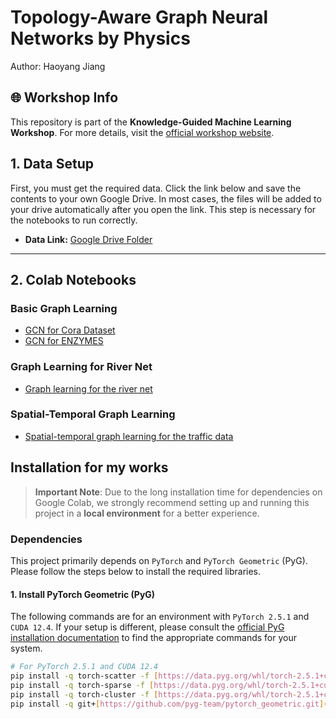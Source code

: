 # Topology-Aware Graph Neural Networks by Physics

Author: Haoyang Jiang

## 🌐 Workshop Info

This repository is part of the **Knowledge-Guided Machine Learning Workshop**. For more details, visit the [official workshop website](https://midas.umich.edu/events/kgml-workshop-leading-the-new-paradigm-of-ai-for-science/).

## 1. Data Setup

First, you must get the required data. Click the link below and save the contents to your own Google Drive. In most cases, the files will be added to your drive automatically after you open the link. This step is necessary for the notebooks to run correctly.

* **Data Link:** [Google Drive Folder](https://drive.google.com/drive/folders/1Zjv3Vf9bO-WcQdaF7Lz-6-5Qk_YRHOk4)

---

## 2. Colab Notebooks

### Basic Graph Learning

* [GCN for Cora Dataset](https://colab.research.google.com/drive/1sS3BuJpQBpsKbLpebhLMeC02jfQUgF5X)
* [GCN for ENZYMES](https://colab.research.google.com/drive/1XT4MDvtXlX57Ei7xeUCavjFIRLtrtOlY)

### Graph Learning for River Net

* [Graph learning for the river net](https://colab.research.google.com/drive/1z-JNEkO4MSgF8vaWvw3THqQv61rTzGPf)

### Spatial-Temporal Graph Learning

* [Spatial-temporal graph learning for the traffic data](https://colab.research.google.com/drive/1950jb6MYTmMJt87_tEmv6Sb3X42_id_K)



## Installation for my works

> **Important Note**: Due to the long installation time for dependencies on Google Colab, we strongly recommend setting up and running this project in a **local environment** for a better experience.

### Dependencies

This project primarily depends on `PyTorch` and `PyTorch Geometric` (PyG). Please follow the steps below to install the required libraries.

#### 1. Install PyTorch Geometric (PyG)

The following commands are for an environment with `PyTorch 2.5.1` and `CUDA 12.4`. If your setup is different, please consult the [official PyG installation documentation](https://pytorch-geometric.readthedocs.io/en/latest/install/installation.html) to find the appropriate commands for your system.

```bash
# For PyTorch 2.5.1 and CUDA 12.4
pip install -q torch-scatter -f [https://data.pyg.org/whl/torch-2.5.1+cu124.html](https://data.pyg.org/whl/torch-2.5.1+cu124.html)
pip install -q torch-sparse -f [https://data.pyg.org/whl/torch-2.5.1+cu124.html](https://data.pyg.org/whl/torch-2.5.1+cu124.html)
pip install -q torch-cluster -f [https://data.pyg.org/whl/torch-2.5.1+cu124.html](https://data.pyg.org/whl/torch-2.5.1+cu124.html)
pip install -q git+[https://github.com/pyg-team/pytorch_geometric.git](https://github.com/pyg-team/pytorch_geometric.git)
